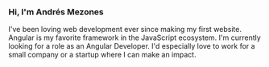 ### Hi, I'm Andrés Mezones

I've been loving web development ever since making my first website. Angular is my favorite framework in the JavaScript ecosystem. I'm currently looking for a role as an Angular Developer. I'd especially love to work for a small company or a startup where I can make an impact.
